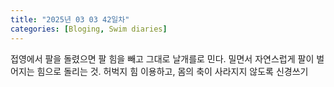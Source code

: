 ```yaml
---
title: "2025년 03 03 42일차"
categories: [Bloging, Swim diaries]
---
```


접영에서 팔을 돌렸으면 팔 힘을 빼고 그대로 날개를로 민다. 밀면서 자연스럽게 팔이 벌어지는 힘으로 돌리는 것.
허벅지 힘 이용하고, 몸의 축이 사라지지 않도록 신경쓰기